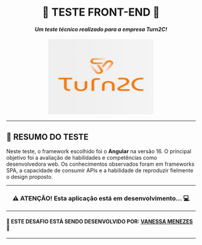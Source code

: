# <div align="center"> 🔶 TESTE FRONT-END 🔶</div>

#### <div align="center"> _Um teste técnico realizado para a empresa Turn2C!_ </div>

<div align="center"> <img src= "teste-frontend-turn2c/src/assets/Turn2c.jpg" width ="280px" height = "200px"/></div>

***

## 🔶 RESUMO DO TESTE

Neste teste, o framework escolhido foi o **Angular** na versão 16. O principal objetivo foi a avaliação de habilidades e competências como desenvolvedora web. Os conhecimentos observados foram em frameworks SPA, a capacidade de consumir APIs e a habilidade de reproduzir fielmente o design proposto.

***

### <div align="center"> ⚠️ ATENÇÃO! Esta aplicação está em desenvolvimento... 💻 </div>

***

#### 🔸 ESTE DESAFIO ESTÁ SENDO DESENVOLVIDO POR: [VANESSA MENEZES](https://github.com/VanessaNMenezes) 🧡

***
